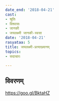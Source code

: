 ```yaml
---
date_end: '2018-04-21'
cast:
- श्रुतिः
- विश्वासः
- जानकी
- जयलक्ष्मी जानकी-स्वसा
date: '2018-04-21'
rasyataa: 5
title: जयलक्ष्मी-प्रत्याख्यानम्
topics:
- सदाचारः

---
```


## विवरणम्
https://goo.gl/BktaHZ

